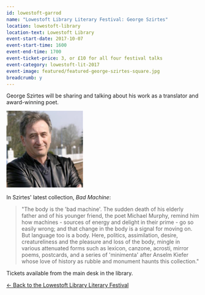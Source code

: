 ```yaml
---
id: lowestoft-garrod
name: "Lowestoft Library Literary Festival: George Szirtes"
location: lowestoft-library
location-text: Lowestoft Library
event-start-date: 2017-10-07
event-start-time: 1600
event-end-time: 1700
event-ticket-price: 3, or £10 for all four festival talks
event-category: lowestoft-lit-2017
event-image: featured/featured-george-szirtes-square.jpg
breadcrumb: y
---
```


George Szirtes will be sharing and talking about his work as a translator and award-winning poet.

<img src="/images/featured/featured-george-szirtes-square.jpg" alt="George Szirtes" class="custom-br-50 mw-40 {% include /c/img-float-right.html %}" />

In Szirtes' latest collection, <cite>Bad Machine</cite>:

> "The body is the 'bad machine'. The sudden death of his elderly father and of his younger friend, the poet Michael Murphy, remind him how machines - sources of energy and delight in their prime - go so easily wrong; and that change in the body is a signal for moving on. But language too is a body. Here, politics, assimilation, desire, creatureliness and the pleasure and loss of the body, mingle in various attenuated forms such as lexicon, canzone, acrosti, mirror poems, postcards, and a series of 'minimenta' after Anselm Kiefer whose love of history as rubble and monument haunts this collection."

Tickets available from the main desk in the library.

[&larr; Back to the Lowestoft Library Literary Festival](/events-activities/lowestoft-library-literary-festival/)
